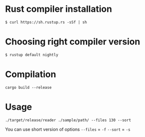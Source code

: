 # Rust compiler installation
`$ curl https://sh.rustup.rs -sSf | sh`

# Choosing right compiler version
`$ rustup default nightly`

# Compilation
`cargo build --release`

# Usage
`./target/release/reader ./sample/path/ --files 130 --sort`

You can use short version of options
`--files` = `-f`
`--sort`  = `-s`
